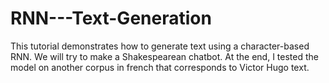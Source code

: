 # RNN---Text-Generation
 This tutorial demonstrates how to generate text using a character-based RNN. We will try to make a Shakespearean chatbot.
 At the end, I tested the model on another corpus in french that corresponds to Victor Hugo text.
